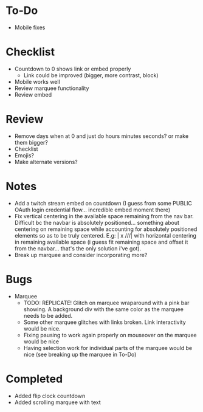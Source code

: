 
# To-Do
* Mobile fixes

# Checklist
* Countdown to 0 shows link or embed properly
  * Link could be improved (bigger, more contrast, block)
* Mobile works well
* Review marquee functionality
* Review embed

# Review
* Remove days when at 0 and just do hours minutes seconds? or make them bigger?
* Checklist
* Emojis?
* Make alternate versions?

# Notes
* Add a twitch stream embed on countdown (I guess from some PUBLIC OAuth login credential flow... incredible embed moment there)
* Fix vertical centering in the available space remaining from the nav bar. Difficult bc the navbar is absolutely positioned... something about centering on remaining space while accounting for absolutely positioned elements so as to be truly centered. E.g: |    x    \/\/\/| with horizontal centering in remaining available space (i guess fit remaining space and offset it from the navbar... that's the only solution i've got).
* Break up marquee and consider incorporating more?

# Bugs
* Marquee
  * TODO: REPLICATE! Glitch on marquee wraparound with a pink bar showing. A background div with the same color as the marquee needs to be added.
  * Some other marquee glitches with links broken. Link interactivity would be nice.
  * Fixing pausing to work again properly on mouseover on the marquee would be nice
  * Having selection work for individual parts of the marquee would be nice (see breaking up the marquee in To-Do)

# Completed
* Added flip clock countdown
* Added scrolling marquee with text
